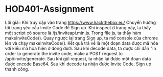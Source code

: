 # HOD401-Assignment
Lời giải:
Khi truy cập vào trang https://www.hackthebox.eu/
Chuyển hướng tới trang yêu cầu Invite Code để Sign up.
Khi inspect ở trang này, ta thấy một script có source là /js/inviteapi.min.js.
Trong file js, ta thấy hàm makeInviteCode(). Quay ngược lại trang Sign up, ta mở console của chrome lên và chạy makeInviteCode().
Kết quả trả về là một đoạn data được mã hóa với kiểu mã hóa hiện ở dòng dưới. 
Sau khi decode data, ta được chỉ dẫn "In order to generate the invite code, make a POST request to /api/invite/generate.
Sau khi gửi request, ta nhận lại được một đoạn data được encode Base64.
Sau khi decode ta nhận được Invite Code.
Sign up thành công.

